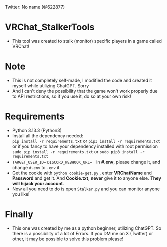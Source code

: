 Twitter: No name (@622877)


# VRChat_StalkerTools
- This tool was created to stalk (monitor) specific players in a game called VRChat!

# Note
- This is not completely self-made, I modified the code and created it myself while utilizing ChatGPT. Sorry 
- And I can't deny the possibility that the game won't work properly due to API restrictions, so if you use it, do so at your own risk!

# Requirements
- Python 3.13.3 (Python3)
- Install all the dependency needed:<br/>
    `pip install -r requirements.txt` or `pip3 install -r requirements.txt`<br/>
        or if you fancy to have your dependency installed with root permission<br/>
    `sudo pip install -r requirements.txt` or `sudo pip3 install -r requirements.txt`<br/>
- `TARGET_USER_ID=` `DISCORD_WEBHOOK_URL=`　in **#.env**, please change it, and change `#.env` to `.env` it<br/>
- Get the cookie with `python cookie-get.py` , enter **VRChatName** and **Password** and get it. And **Cookie.txt**, **never** give it to anyone else. **They will hijack your account**.
- Now all you need to do is open `Stalker.py` and you can monitor anyone you like!

# Finally
- This one was created by me as a python beginner, utilizing ChatGPT.
So there is a possibility of a lot of Errors.
If you DM me on X (Twitter) or other, it may be possible to solve this problem 
please!
